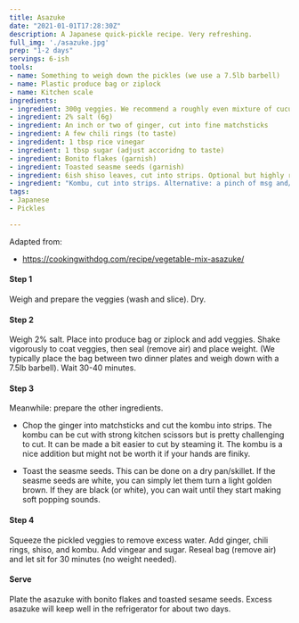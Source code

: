```yaml
---
title: Asazuke
date: "2021-01-01T17:28:30Z"
description: A Japanese quick-pickle recipe. Very refreshing.
full_img: './asazuke.jpg'
prep: "1-2 days"
servings: 6-ish
tools:
- name: Something to weigh down the pickles (we use a 7.5lb barbell)
- name: Plastic produce bag or ziplock
- name: Kitchen scale
ingredients:
- ingredient: 300g veggies. We recommend a roughly even mixture of cucumber, daikon radish, and nappa cabbage. If necessary, you can omit one of these. We have not tried subsituting an ingredient for anything else, but the original recipe also calls for carrot.
- ingredient: 2% salt (6g)
- ingredient: An inch or two of ginger, cut into fine matchsticks
- ingredient: A few chili rings (to taste)
- ingredident: 1 tbsp rice vinegar
- ingredient: 1 tbsp sugar (adjust accoridng to taste)
- ingredient: Bonito flakes (garnish)
- ingredient: Toasted seasme seeds (garnish)
- ingredient: 6ish shiso leaves, cut into strips. Optional but highly recommended.
- ingredient: "Kombu, cut into strips. Alternative: a pinch of msg and/or extra bonito flakes."
tags:
- Japanese
- Pickles

---
```


Adapted from:
  - https://cookingwithdog.com/recipe/vegetable-mix-asazuke/

#### Step 1

Weigh and prepare the veggies (wash and slice). Dry.

#### Step 2

Weigh 2% salt. Place into produce bag or ziplock and add veggies. Shake vigorously to coat veggies, then seal (remove air) and place weight. (We typically place the bag between two dinner plates and weigh down with a 7.5lb barbell). Wait 30-40 minutes.

#### Step 3

Meanwhile: prepare the other ingredients. 

* Chop the ginger into matchsticks and cut the kombu into strips. The kombu can be cut with strong kitchen scissors but is pretty challenging to cut. It can be made a bit easier to cut by steaming it. The kombu is a nice addition but might not be worth it if your hands are finiky.

* Toast the seasme seeds. This can be done on a dry pan/skillet. If the seasme seeds are white, you can simply let them turn a light golden brown. If they are black (or white), you can wait until they start making soft popping sounds.

#### Step 4

Squeeze the pickled veggies to remove excess water. Add ginger, chili rings, shiso, and kombu. Add vingear and sugar. Reseal bag (remove air) and let sit for 30 minutes (no weight needed).

#### Serve

Plate the asazuke with bonito flakes and toasted sesame seeds. Excess asazuke will keep well in the refrigerator for about two days.

